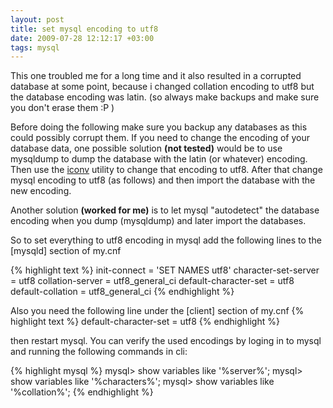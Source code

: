 ```yaml
---
layout: post
title: set mysql encoding to utf8
date: 2009-07-28 12:12:17 +03:00
tags: mysql
---
```

This one troubled me for a long time and it also resulted in a corrupted database at some point, because i changed collation encoding to utf8 but the database encoding was latin. (so always make backups and make sure you don't erase them :P )

Before doing the following make sure you backup any databases as this could possibly corrupt them. If you need to change the encoding of your database data, one possible solution **(not tested)** would be to use mysqldump to dump the database with the latin (or whatever) encoding. Then use the [iconv](http://www.gnu.org/software/libiconv/documentation/libiconv/iconv.1.html) utility to change that encoding to utf8. After that change mysql encoding to utf8 (as follows) and then import the database with the new encoding.

Another solution **(worked for me)** is to let mysql "autodetect" the database encoding when you dump (mysqldump) and later import the databases.

So to set everything to utf8 encoding in mysql add the following lines to the \[mysqld\] section of my.cnf

{% highlight text %}
init-connect = 'SET NAMES utf8'
character-set-server = utf8
collation-server = utf8_general_ci
default-character-set = utf8
default-collation = utf8_general_ci
{% endhighlight %}

Also you need the following line under the \[client\] section of my.cnf
{% highlight text %}
default-character-set = utf8
{% endhighlight %}

then restart mysql.
You can verify the used encodings by loging in to mysql and running the following commands in cli:

{% highlight mysql %}
mysql> show variables like '%server%';
mysql> show variables like '%characters%';
mysql> show variables like '%collation%';
{% endhighlight %}
